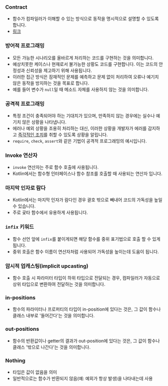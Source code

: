 ### Contract
- 함수가 컴파일러가 이해할 수 있는 방식으로 동작을 명시적으로 설명할 수 있도록 합니다.
- [링크](https://kotlinlang.org/docs/whatsnew13.html#contracts)

### 방어적 프로그래밍
- 모든 가능한 시나리오를 올바르게 처리하는 코드를 구현하는 것을 의미합니다.
- 예상치못한 케이스나 현재로서 불가능한 상황도 코드를 구현합니다. 이는 코드의 안정성과 신뢰성을 제고하기 위해 사용됩니다.
- 이러한 접근 방식은 잠재적인 문제를 예측하고 문제 없이 처리하여 오류나 예기치 않은 동작을 방지하는 것을 목표로 합니다.
- 예를 들어 변수가 `null`일 때 메소드 자체를 사용하지 않는 것을 의미합니다.

### 공격적 프로그래밍
- 특정 조건이 충족되어야 하는 기대치가 있으며, 만족하지 않는 경우에는 실수나 예기치 않은 상황을 나타냅니다.
- 에러나 예외 상황을 조용히 처리하는 대신, 이러한 상황을 개발자가 에러를 감지하고 [즉각적인 조치](Chapter1/Item5%20%3A%20기대하는%20Argument와%20State를%20지정하자.md)를 취할 수 있도록 상황을 알립니다.
- `require`, `check`, `assert`와 같은 기법이 공격적 프로그래밍의 예시입니다.

### Invoke 연산자
- `invoke` 연산자는 주로 함수 호출에 사용됩니다.
- Kotlin에서는 함수형 인터페이스나 함수 참조를 호출할 때 사용되는 연산자 입니다.

### 마지막 인자로 람다
- Kotlin에서는 마지막 인자가 람다인 경우 괄호 밖으로 빼내어 코드의 가독성을 높일 수 있습니다. 
- 주로 곷타 함수에서 유용하게 사용됩니다.

### `infix` 키워드
- 함수 선언 앞에 `infix`를 붙이게되면 해당 함수를 중위 표기법으로 호출 할 수 있게 됩니다.
- 중위 호출은 함수 이름이 연산자처럼 사용되어 가독성을 높이는데 도움이 됩니다.

### 암시적 업캐스팅(implicit upcasting)
- 함수 호출 시 파라미터 타입이 하위 타입으로 전달되는 경우, 컴파일러가 자동으로 상위 타입으로 변환하여 전달하는 것을 의미합니다.

### in-positions
- 함수의 파라미터나 프로퍼티의 타입이 in-position에 있다는 것은, 그 값이 함수나 클래스 내부로 '들어간다'는 것을 의미합니다.

### out-positions
- 함수의 반환값이나 getter의 결과가 out-position에 있다는 것은, 그 값이 함수나 클래스 '밖으로 나간다'는 것을 의미합니다.

### Nothing
- 타입은 값이 없음을 의미
- 일반적으로는 함수가 반환되지 않음(예: 예외가 항상 발생)을 나타내는데 사용